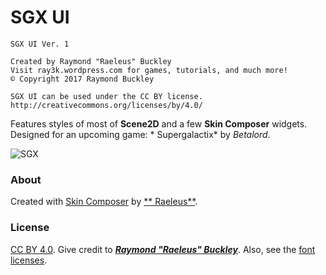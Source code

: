 # SGX UI

```
SGX UI Ver. 1

Created by Raymond "Raeleus" Buckley
Visit ray3k.wordpress.com for games, tutorials, and much more!
© Copyright 2017 Raymond Buckley

SGX UI can be used under the CC BY license.
http://creativecommons.org/licenses/by/4.0/
```

Features styles of most of **Scene2D** and a few **Skin Composer** widgets. Designed for an upcoming game: *
Supergalactix* by *Betalord*.

![SGX](preview.png)

### About

Created with [Skin Composer](https://github.com/raeleus/skin-composer) by [**
Raeleus**](https://ray3k.wordpress.com/sgx-ui-skin-for-libgdx/).

### License

[CC BY 4.0](http://creativecommons.org/licenses/by/4.0/). Give credit to [***Raymond "Raeleus"
Buckley***](https://ray3k.wordpress.com/software/skin-composer-for-libgdx/). Also, see
the [font](PlayFont.txt) [licenses](QuestrialFont.txt).

